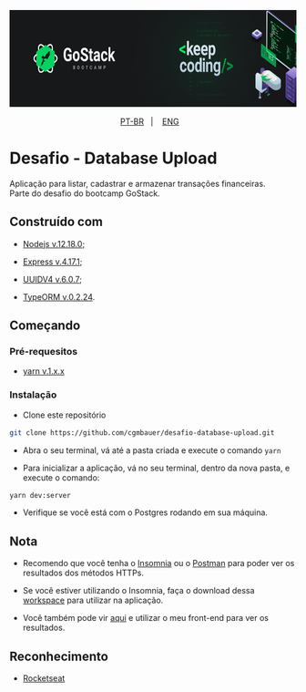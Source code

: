 <p align="center">
  <img src='https://github.com/cgmbauer/assets/blob/master/logo/rocketseat.png' alt='GoStack logo' width="100%" height="170px" />   
</p> 
<p align="center">
  <a href="https://github.com/cgmbauer/desafio-database-upload/blob/master/README.ptBR.md">PT-BR</a>&nbsp;&nbsp;&nbsp;|&nbsp;&nbsp;&nbsp;
  <a href="https://github.com/cgmbauer/desafio-database-upload">ENG</a>&nbsp;&nbsp;&nbsp;
</p>
  
# Desafio - Database Upload 

Aplicação para listar, cadastrar e armazenar transações financeiras.  
Parte do desafio do bootcamp GoStack.

## Construído com

- [Nodejs v.12.18.0](https://nodejs.org/en/);

- [Express v.4.17.1](https://expressjs.com/pt-br/);

- [UUIDV4 v.6.0.7](https://www.npmjs.com/package/uuidv4);

- [TypeORM v.0.2.24](https://typeorm.io/#/).

## Começando

### Pré-requesitos

- [yarn v.1.x.x](https://classic.yarnpkg.com/en/docs/install)

### Instalação

- Clone este repositório
```sh
git clone https://github.com/cgmbauer/desafio-database-upload.git
```
- Abra o seu terminal, vá até a pasta criada e execute o comando ```yarn```

- Para inicializar a aplicação, vá no seu terminal, dentro da nova pasta, e execute o comando:
```sh
yarn dev:server
```
- Verifique se você está com o Postgres rodando em sua máquina.

## Nota

- Recomendo que você tenha o [Insomnia](https://insomnia.rest/) ou o [Postman](https://www.postman.com/) para poder ver os resultados dos métodos HTTPs.

- Se você estiver utilizando o Insomnia, faça o download dessa [workspace](https://github.com/cgmbauer/assets/tree/master/insomnia_workspaces/desafio-database-upload) para utilizar na aplicação.

- Você também pode vir [aqui](https://github.com/cgmbauer/gofinances-web) e utilizar o meu front-end para ver os resultados.



## Reconhecimento

- [Rocketseat](https://rocketseat.com.br/)


